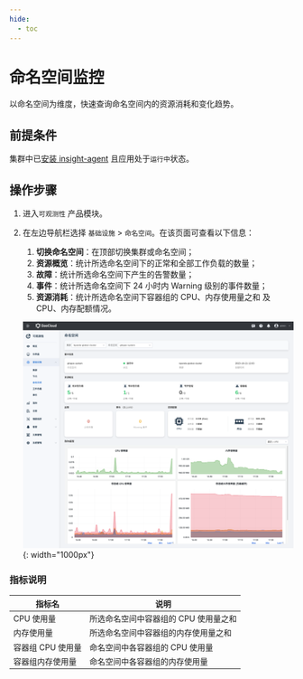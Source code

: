 ```yaml
---
hide:
  - toc
---
```


# 命名空间监控

以命名空间为维度，快速查询命名空间内的资源消耗和变化趋势。

## 前提条件

集群中已[安装 insight-agent](../../quickstart/install/install-agent.md) 且应用处于`运行中`状态。

## 操作步骤

1. 进入`可观测性` 产品模块。
  
2. 在左边导航栏选择 `基础设施` > `命名空间`。在该页面可查看以下信息：

    1. **切换命名空间**：在顶部切换集群或命名空间；
    2. **资源概览**：统计所选命名空间下的正常和全部工作负载的数量；
    3. **故障**：统计所选命名空间下产生的告警数量；
    4. **事件**：统计所选命名空间下 24 小时内 Warning 级别的事件数量；
    5. **资源消耗**：统计所选命名空间下容器组的 CPU、内存使用量之和 及 CPU、内存配额情况。

    ![命名空间](../../images/namespace00.png){: width="1000px"}

### 指标说明

| 指标名 | 说明 |
| -- | -- |
| CPU 使用量 | 所选命名空间中容器组的 CPU 使用量之和 |
| 内存使用量 | 所选命名空间中容器组的内存使用量之和 |
| 容器组 CPU 使用量 | 命名空间中各容器组的 CPU 使用量 |
| 容器组内存使用量 | 命名空间中各容器组的内存使用量 |
